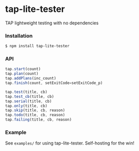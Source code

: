 # tap-lite-tester
TAP lightweight testing with no dependencies


### Installation

```bash
$ npm install tap-lite-tester
```

### API

```javascript
tap.start(count)
tap.plan(count)
tap.addPlans(inc_count)
tap.finish(count, setExitCode=setExitCode_p)

tap.test(title, cb)
tap.test_cb(title, cb)
tap.serial(title, cb)
tap.only(title, cb)
tap.skip(title, cb, reason)
tap.todo(title, cb, reason)
tap.failing(title, cb, reason)
```

### Example

See `examples/` for using tap-lite-tester. Self-hosting for the win!
